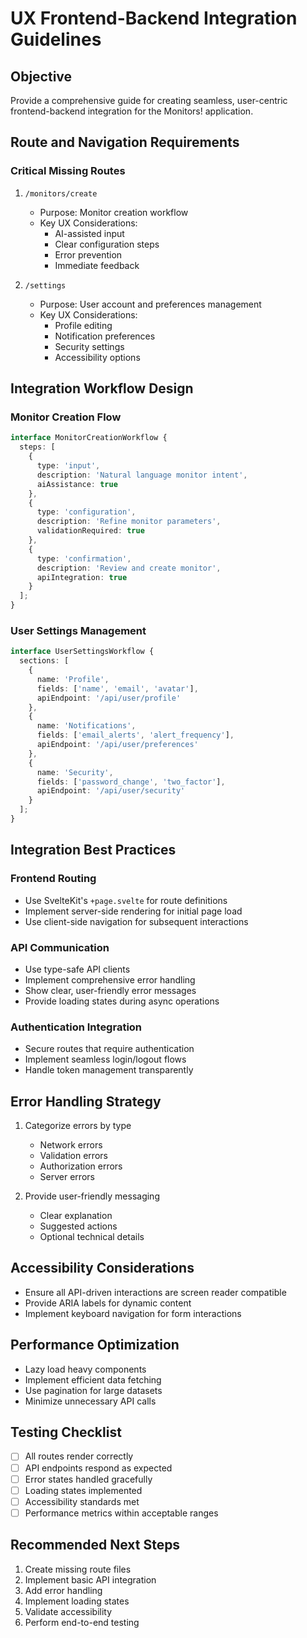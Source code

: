 # UX Frontend-Backend Integration Guidelines

## Objective
Provide a comprehensive guide for creating seamless, user-centric frontend-backend integration for the Monitors! application.

## Route and Navigation Requirements

### Critical Missing Routes
1. `/monitors/create`
   - Purpose: Monitor creation workflow
   - Key UX Considerations:
     - AI-assisted input
     - Clear configuration steps
     - Error prevention
     - Immediate feedback

2. `/settings`
   - Purpose: User account and preferences management
   - Key UX Considerations:
     - Profile editing
     - Notification preferences
     - Security settings
     - Accessibility options

## Integration Workflow Design

### Monitor Creation Flow
```typescript
interface MonitorCreationWorkflow {
  steps: [
    { 
      type: 'input', 
      description: 'Natural language monitor intent',
      aiAssistance: true
    },
    { 
      type: 'configuration', 
      description: 'Refine monitor parameters',
      validationRequired: true
    },
    { 
      type: 'confirmation', 
      description: 'Review and create monitor',
      apiIntegration: true
    }
  ];
}
```

### User Settings Management
```typescript
interface UserSettingsWorkflow {
  sections: [
    {
      name: 'Profile',
      fields: ['name', 'email', 'avatar'],
      apiEndpoint: '/api/user/profile'
    },
    {
      name: 'Notifications',
      fields: ['email_alerts', 'alert_frequency'],
      apiEndpoint: '/api/user/preferences'
    },
    {
      name: 'Security',
      fields: ['password_change', 'two_factor'],
      apiEndpoint: '/api/user/security'
    }
  ];
}
```

## Integration Best Practices

### Frontend Routing
- Use SvelteKit's `+page.svelte` for route definitions
- Implement server-side rendering for initial page load
- Use client-side navigation for subsequent interactions

### API Communication
- Use type-safe API clients
- Implement comprehensive error handling
- Show clear, user-friendly error messages
- Provide loading states during async operations

### Authentication Integration
- Secure routes that require authentication
- Implement seamless login/logout flows
- Handle token management transparently

## Error Handling Strategy
1. Categorize errors by type
   - Network errors
   - Validation errors
   - Authorization errors
   - Server errors

2. Provide user-friendly messaging
   - Clear explanation
   - Suggested actions
   - Optional technical details

## Accessibility Considerations
- Ensure all API-driven interactions are screen reader compatible
- Provide ARIA labels for dynamic content
- Implement keyboard navigation for form interactions

## Performance Optimization
- Lazy load heavy components
- Implement efficient data fetching
- Use pagination for large datasets
- Minimize unnecessary API calls

## Testing Checklist
- [ ] All routes render correctly
- [ ] API endpoints respond as expected
- [ ] Error states handled gracefully
- [ ] Loading states implemented
- [ ] Accessibility standards met
- [ ] Performance metrics within acceptable ranges

## Recommended Next Steps
1. Create missing route files
2. Implement basic API integration
3. Add error handling
4. Implement loading states
5. Validate accessibility
6. Perform end-to-end testing
